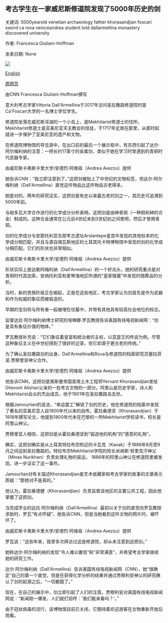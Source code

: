 ## 考古学生在一家威尼斯修道院发现了5000年历史的剑

关键词: 5000yearold venetian archaeology father khorasandjian foscari sword ca rova veniceandrea student told dallarmellina monastery discovered university

作者: Francesca Giuliani-Hoffman

发表日期: None

![](https://cdn.cnn.com/cnnnext/dam/assets/200324093034-01-bronze-age-sword-discovered-super-tease.jpg)

[English](5%2C000-year-old%20sword%20is%20discovered%20by%20an%20archaeology%20student%20at%20a%20Venetian%20monastery.md)

[原网页](https://edition.cnn.com/style/article/5000-year-old-sword-discovered-in-italy-trnd/index.html)

由CNN Francesca Giuliani-Hoffman撰写

意大利考古学家Vittoria Dall'Armellina于2017年访问圣拉撒路修道院时是Ca'Foscari大学的一名博士学位学生。

修道院坐落在威尼斯泻湖的一个小岛上，是Mekhitarist修道士的住所，Mekhitarist修道士是亚美尼亚天主教会的信徒，于1717年定居在那里，从那时起就进一步保护了亚美尼亚的遗产和文物。

在修道院博物馆的导览游中，在出口前的最后一个展示柜中，有东西引起了达尔·阿尔梅利纳的注意：一把长约17英寸的金属剑，类似于她在学习时曾遇到的青铜时代武器专家。

由威尼斯卡弗斯卡里大学/安德烈·阿维祖（Andrea Avezzu）提供

她告诉CNN：“我立即注意到了。”这把剑被贴上了中世纪的文物标签，但达尔·阿尔梅利纳（Dall'Armellina）直觉这件物品比这件物品古老得多。

她是对的。两年的研究证实，这把剑是有史以来最古老的剑之一，其历史可追溯到5000年前。

与帕多瓦大学合作进行的化学成分分析表明，这把剑是由砷青铜（一种铜和砷的合金）制成的。这种合金通常在公元前4世纪末到3世纪初之间使用，然后才使用青铜。

剑的化学成分与安那托利亚东部考古遗址Arslantepe皇宫中发现的其他标本的化学成分相匹配，并且与源自锡瓦斯地区的土耳其托卡特博物馆中发现的剑的化学成分相匹配。它们的形状也非常相似。

由威尼斯卡弗斯卡里大学/安德烈·阿维祖（Andrea Avezzu）提供

形状实际上是达勒阿梅利纳（Dall'Armellina）的一个好兆头，她的研究重点是对青铜时代高加索，安纳托利亚和爱琴海地区所谓的“皇家陵墓”中发现的随葬品的分析。

当时，新的贵族阶层正在崛起，正是在这些地区，考古学家认为剑首先是作为武器和作为权威的象征而被锻造的。

早期的宝剑将与所有者一起被埋在坟墓中，并带有其他具有较高社会地位的标志。

监督达拉·阿尔梅利纳博士研究的埃琳娜·罗瓦教授告诉美国有线电视新闻网：“剑是具有象征价值的物体。”

罗瓦教授补充说：“它们象征着皇室和统治者的主权，以亚瑟王的传说为例。尽管这种象征主义在中世纪得到了很好的记录，但它却源于更古老的传统。”

为了确认圣拉撒路剑的出身，Dall'Armellina和Rova与修道院的档案研究员塞拉菲诺·贾穆里安神父合作。

由威尼斯卡弗斯卡里大学/安德烈·阿维祖（Andrea Avezzu）提供

他告诉CNN，这把剑是奥斯曼帝国首席土木工程师Yervant Khorasandjian发给Ghevont Alishan父亲的一批考古文物的一部分。阿里山是历史学家，诗人和Mekhitarist会众的杰出成员，他于1901年在圣拉撒路岛去世。

根据Jamourlian的说法，“幸运罢工”解锁了剑的历史，他在修道院的档案中发现了著名的亚美尼亚人自1900年代以来的自传。霍拉桑德坚（Khorasandjian）于1918年撰写论文，他提到1800年代末在巴黎的一所Mekhitarist学校读书，校长是阿里山神父。

贾穆里亚人相信，这把剑是从霍拉桑德坚到“锻造他的机构”的“感恩的礼物”。

确实，这把剑确实是从土耳其特拉布宗附近的卡瓦克（Kavak）于1886年8月至9月之间运到圣拉撒路的。特拉布宗Mekhitarist学院的校长米纳斯·努里克汗神父（Minas Nurikhan）负责处理礼物的装运， 1886年的阿里山神父在修道院里被发现，进一步证实了这一事件。

Jamourlian对有关描述Khorasandjian是艺术收藏家和考古学家的故事的文章表示质疑：“那绝对不是真的。”

他认为，霍拉桑德健（Khorasandjian）负责监督该地区的主要公共工程，因此他掌握了这把剑。

当完成学业的达拉·阿尔梅利纳（Dall'Armellina）最初以关于剑的直觉向罗瓦教授求助时，罗瓦“有点怀疑”，她告诉CNN，但是当她看到这件文物的照片时，被吓坏了。

由威尼斯卡弗斯卡里大学/安德烈·阿维祖（Andrea Avezzu）提供

罗瓦说：“这些年来，我曾多次拜访过这座修道院，却从未注意到这把剑。”

她称达尔·阿尔梅利纳的发现“令人难以置信”和“非常满意”，并希望考古学家继续她的研究工作。

达尔·阿尔梅利纳（Dall'Armellina）告诉美国有线电视新闻网（CNN），她“很确定”自己的第一个直觉，但是在获得化学分析的结果并通过贾穆利安神父的研究确认了剑的起源之后，“一切都圆了。”

现在，在自己的展示中，剑立即引起了人们的注意。贾穆利安对美国有线电视新闻网说：“新闻刚一爆发，人们就打招呼：'我们能来看吗​​？'。”

由于冠状病毒的流行，该博物馆目前已关闭，它期待着欢迎游客在文物重新开放后观看。